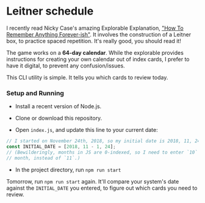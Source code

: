 # Leitner schedule

I recently read Nicky Case's amazing Explorable Explanation, ["How To Remember Anything Forever-ish"](https://ncase.me/remember/). It involves the construction of a Leitner box, to practice spaced repetition. It's really good, you should read it!

The game works on a **64-day calendar**. While the explorable provides instructions for creating your own calendar out of index cards, I prefer to have it digital, to prevent any confusion/issues.

This CLI utility is simple. It tells you which cards to review today.

### Setup and Running

- Install a recent version of Node.js.

- Clone or download this repository.

- Open `index.js`, and update this line to your current date:

```js
// I started on November 24th, 2018, so my initial date is 2018, 11, 24.
const INITIAL_DATE = [2018, 11 - 1, 24];
// (Bewilderingly, months in JS are 0-indexed, so I need to enter `10` as the
// month, instead of `11`.)
```

- In the project directory, run `npm run start`

Tomorrow, run `npm run start` again. It'll compare your system's date against the `INITIAL_DATE` you entered, to figure out which cards you need to review.

